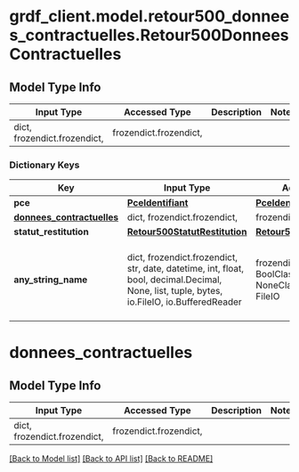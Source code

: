 # grdf_client.model.retour500_donnees_contractuelles.Retour500DonneesContractuelles

## Model Type Info
Input Type | Accessed Type | Description | Notes
------------ | ------------- | ------------- | -------------
dict, frozendict.frozendict,  | frozendict.frozendict,  |  | 

### Dictionary Keys
Key | Input Type | Accessed Type | Description | Notes
------------ | ------------- | ------------- | ------------- | -------------
**pce** | [**PceIdentifiant**](PceIdentifiant.md) | [**PceIdentifiant**](PceIdentifiant.md) |  | [optional] 
**[donnees_contractuelles](#donnees_contractuelles)** | dict, frozendict.frozendict,  | frozendict.frozendict,  |  | [optional] 
**statut_restitution** | [**Retour500StatutRestitution**](Retour500StatutRestitution.md) | [**Retour500StatutRestitution**](Retour500StatutRestitution.md) |  | [optional] 
**any_string_name** | dict, frozendict.frozendict, str, date, datetime, int, float, bool, decimal.Decimal, None, list, tuple, bytes, io.FileIO, io.BufferedReader | frozendict.frozendict, str, BoolClass, decimal.Decimal, NoneClass, tuple, bytes, FileIO | any string name can be used but the value must be the correct type | [optional]

# donnees_contractuelles

## Model Type Info
Input Type | Accessed Type | Description | Notes
------------ | ------------- | ------------- | -------------
dict, frozendict.frozendict,  | frozendict.frozendict,  |  | 

[[Back to Model list]](../../README.md#documentation-for-models) [[Back to API list]](../../README.md#documentation-for-api-endpoints) [[Back to README]](../../README.md)

